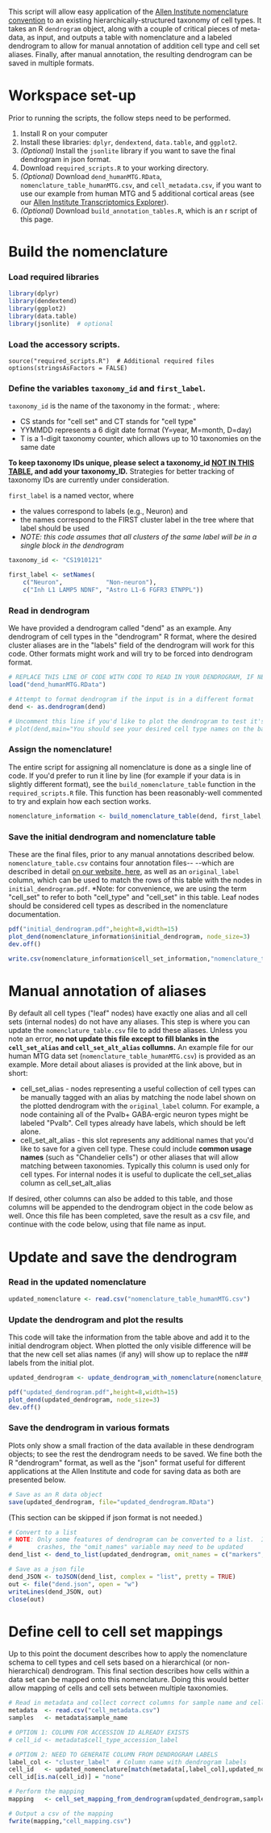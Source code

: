 This script will allow easy application of the [Allen Institute nomenclature convention](https://portal.brain-map.org/explore/classes/nomenclature) to an existing hierarchically-structured taxonomy of cell types.  It takes an R `dendrogram` object, along with a couple of critical pieces of meta-data, as input, and outputs a table with nomenclature and a labeled dendrogram to allow for manual annotation of addition cell type and cell set aliases.  Finally, after manual annotation, the resulting dendrogram can be saved in multiple formats.  

# Workspace set-up

Prior to running the scripts, the follow steps need to be performed.
1. Install R on your computer
2. Install these libraries: `dplyr`, `dendextend`, `data.table`, and `ggplot2`.  
3. *(Optional)* Install the `jsonlite` library if you want to save the final dendrogram in json format.
4. Download `required_scripts.R` to your working directory.
5. *(Optional)* Download `dend_humanMTG.RData`, `nomenclature_table_humanMTG.csv`, and `cell_metadata.csv`, if you want to use our example from human MTG and 5 additional cortical areas (see our [Allen Institute Transcriptomics Explorer](https://celltypes.brain-map.org/rnaseq/human/cortex)).
6. *(Optional)* Download `build_annotation_tables.R`, which is an r script of this page.


# Build the nomenclature

### Load required libraries 

``` r
library(dplyr)
library(dendextend)
library(ggplot2)
library(data.table)
library(jsonlite)  # optional
```

### Load the accessory scripts.

```
source("required_scripts.R")  # Additional required files
options(stringsAsFactors = FALSE)
```

### Define the variables `taxonomy_id` and `first_label`.  

`taxonomy_id` is the name of the taxonomy in the format: <CS><YYMMDD><T>, where:
* CS stands for "cell set" and CT stands for "cell type"
* YYMMDD represents a 6 digit date format (Y=year, M=month, D=day)
* T is a 1-digit taxonomy counter, which allows up to 10 taxonomies on the same date  
	
**To keep taxonomy IDs unique, please select a taxonomy_id [NOT IN THIS TABLE](https://docs.google.com/spreadsheets/d/10gYNyOhc0YHOYKjgsvLfumf65CqLeiVDCE3Wrxz4Txo/edit?usp=sharing), and add your taxonomy_ID.**  Strategies for better tracking of taxonomy IDs are currently under consideration.  
	
`first_label` is a named vector, where 
* the values correspond to labels (e.g., Neuron) and 
* the names correspond to the FIRST cluster label in the tree where that label should be used
* *NOTE: this code assumes that all clusters of the same label will be in a single block in the dendrogram*

``` r
taxonomy_id <- "CS1910121"

first_label <- setNames(
    c("Neuron",            "Non-neuron"),
    c("Inh L1 LAMP5 NDNF", "Astro L1-6 FGFR3 ETNPPL"))
``` 	
	
### Read in dendrogram

We have provided a dendrogram called "dend" as an example.  Any dendrogram of cell types in the "dendrogram" R format, where the desired cluster aliases are in the "labels" field of the dendrogram will work for this code.  Other formats might work and will try to be forced into dendrogram format.

``` r
# REPLACE THIS LINE OF CODE WITH CODE TO READ IN YOUR DENDROGRAM, IF NEEDED
load("dend_humanMTG.RData")

# Attempt to format dendrogram if the input is in a different format
dend <- as.dendrogram(dend)

# Uncomment this line if you'd like to plot the dendrogram to test it's format
# plot(dend,main="You should see your desired cell type names on the base of this plot")
```
	
### Assign the nomenclature!

The entire script for assigning all nomenclature is done as a single line of code.  If you'd prefer to run it line by line (for example if your data is in slightly different format), see the `build_nomenclature_table` function in the `required_scripts.R` file.  This function has been reasonably-well commented to try and explain how each section works.  

``` r
nomenclature_information <- build_nomenclature_table(dend, first_label, taxonomy_id)
```

### Save the initial dendrogram and nomenclature table

These are the final files, prior to any manual annotations described below.  `nomenclature_table.csv` contains four annotation files-- --which are described in detail [on our website, here](https://portal.brain-map.org/explore/classes/nomenclature), as well as an `original_label` column, which can be used to match the rows of this table with the nodes in `initial_dendrogram.pdf`.  *Note: for convenience, we are using the term "cell_set" to refer to both "cell_type" and "cell_set" in this table.  Leaf nodes should be considered cell types as described in the nomenclature documentation. 

``` r
pdf("initial_dendrogram.pdf",height=8,width=15)
plot_dend(nomenclature_information$initial_dendrogram, node_size=3)
dev.off()

write.csv(nomenclature_information$cell_set_information,"nomenclature_table.csv",row.names=FALSE)
```

# Manual annotation of aliases

By default all cell types ("leaf" nodes) have exactly one alias and all cell sets (internal nodes) do not have any aliases.  This step is where you can update the `nomenclature_table.csv` file to add these aliases.  Unless you note an error, **no not update this file except to fill blanks in the `cell_set_alias` and `cell_set_alt_alias` collumns.**  An example file for our human MTG data set (`nomenclature_table_humanMTG.csv`) is provided as an example.  More detail about aliases is provided at the link above, but in short:

* cell_set_alias - nodes representing a useful collection of cell types can be manually tagged with an alias by matching the node label shown on the plotted dendrogram with the `original_label` column.  For example, a node containing all of the Pvalb+ GABA-ergic neuron types might be labeled "Pvalb".  Cell types already have labels, which should be left alone.
* cell_set_alt_alias - this slot represents any additional names that you'd like to save for a given cell type.  These could include **common usage names** (such as "Chandelier cells") or other aliases that will allow matching between taxonomies.  Typically this column is used only for cell types.  For internal nodes it is useful to duplicate the cell_set_alias column as cell_set_alt_alias

If desired, other columns can also be added to this table, and those columns will be appended to the dendrogram object in the code below as well.  Once this file has been completed, save the result as a csv file, and continue with the code below, using that file name as input.  

# Update and save the dendrogram

### Read in the updated nomenclature

``` r
updated_nomenclature <- read.csv("nomenclature_table_humanMTG.csv")
```

### Update the dendrogram and plot the results

This code will take the information from the table above and add it to the initial dendrogram object.  When plotted the only visible difference will be that the new cell set alias names (if any) will show up to replace the n## labels from the initial plot.  

``` r
updated_dendrogram <- update_dendrogram_with_nomenclature(nomenclature_information$initial_dendrogram,updated_nomenclature)

pdf("updated_dendrogram.pdf",height=8,width=15)
plot_dend(updated_dendrogram, node_size=3)
dev.off()
```

### Save the dendrogram in various formats

Plots only show a small fraction of the data available in these dendrogram objects; to see the rest the dendrogram needs to be saved.  We fine both the R "dendrogram" format, as well as the "json" format useful for different applications at the Allen Institute and code for saving data as both are presented below.

``` r 
# Save as an R data object
save(updated_dendrogram, file="updated_dendrogram.RData")
```

(This section can be skipped if json format is not needed.)

``` r
# Convert to a list
# NOTE: Only some features of dendrogram can be converted to a list.  If this function 
#       crashes, the "omit_names" variable may need to be updated
dend_list <- dend_to_list(updated_dendrogram, omit_names = c("markers","markers.byCl","class"))

# Save as a json file
dend_JSON <- toJSON(dend_list, complex = "list", pretty = TRUE)
out <- file("dend.json", open = "w")
writeLines(dend_JSON, out)
close(out)
```


# Define cell to cell set mappings

Up to this point the document describes how to apply the nomenclature schema to cell types and cell sets based on a hierarchical (or non-hierarchical) dendrogram.  This final section describes how cells within a data set can be mapped onto this nomenclature.  Doing this would better allow mapping of cells and cell sets between multiple taxonomies.  

``` r 
# Read in metadata and collect correct columns for sample name and cell set accession id
metadata  <- read.csv("cell_metadata.csv")
samples   <- metadata$sample_name

# OPTION 1: COLUMN FOR ACCESSION ID ALREADY EXISTS
# cell_id <- metadata$cell_type_accession_label

# OPTION 2: NEED TO GENERATE COLUMN FROM DENDROGRAM LABELS
label_col <- "cluster_label"  # Column name with dendrogram labels
cell_id   <- updated_nomenclature[match(metadata[,label_col],updated_nomenclature$cell_set_alias),"cell_set_accession"]
cell_id[is.na(cell_id)] = "none"

# Perform the mapping
mapping   <- cell_set_mapping_from_dendrogram(updated_dendrogram,samples,cell_id)

# Output a csv of the mapping
fwrite(mapping,"cell_mapping.csv")
```
